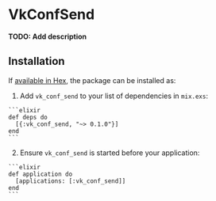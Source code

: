 # VkConfSend

**TODO: Add description**

## Installation

If [available in Hex](https://hex.pm/docs/publish), the package can be installed as:

  1. Add `vk_conf_send` to your list of dependencies in `mix.exs`:

    ```elixir
    def deps do
      [{:vk_conf_send, "~> 0.1.0"}]
    end
    ```

  2. Ensure `vk_conf_send` is started before your application:

    ```elixir
    def application do
      [applications: [:vk_conf_send]]
    end
    ```

